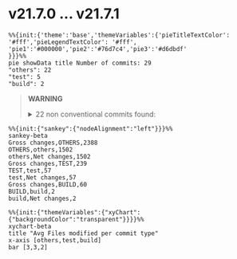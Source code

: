 # v21.7.0 ... v21.7.1
``` mermaid
%%{init:{'theme':'base','themeVariables':{'pieTitleTextColor': '#fff','pieLegendTextColor': '#fff',
'pie1':'#000000','pie2':'#76d7c4','pie3':'#d6dbdf'
}}}%%
pie showData title Number of commits: 29
"others": 22
"test": 5
"build": 2
```
> **WARNING**
> <details><summary>22 non conventional commits found:</summary><ul>
> <li>2024-03-08, Version 21.7.1 (Current)</li>
> <li>stream: do not defer construction by one microtick</li>
> <li>Revert "test_runner: do not invoke after hook when test is empty"</li>
> <li>Revert "build: workaround for node-core-utils"</li>
> <li>deps: update nghttp2 to 1.60.0</li>
> <li>benchmark: update iterations of benchmark/async_hooks/async-local-</li>
> <li>benchmark: update iterations of benchmark/domain/domain-fn-args.js</li>
> <li>meta: bump github/codeql-action from 3.23.2 to 3.24.6</li>
> <li>meta: bump actions/upload-artifact from 4.3.0 to 4.3.1</li>
> <li>meta: bump codecov/codecov-action from 4.0.1 to 4.1.0</li>
> <li>meta: bump actions/cache from 4.0.0 to 4.0.1</li>
> <li>meta: bump actions/download-artifact from 4.1.1 to 4.1.3</li>
> <li>meta: bump actions/setup-node from 4.0.1 to 4.0.2</li>
> <li>lib: make sure close net server</li>
> <li>Revert "build: fix warning in cares under GN build"</li>
> <li>doc: add policy for distribution</li>
> <li>doc: fix actual result of example is different in events</li>
> <li>doc,module: clarify hook chain execution sequence</li>
> <li>doc: clarify Corepack threat model</li>
> <li>src: fix --disable-single-executable-application</li>
> <li>lib: return directly if udp socket close before lookup</li>
> <li>Working on v21.7.1</li>
> </ul></details>
```mermaid
%%{init:{"sankey":{"nodeAlignment":"left"}}}%%
sankey-beta
Gross changes,OTHERS,2388
OTHERS,others,1502
others,Net changes,1502
Gross changes,TEST,239
TEST,test,57
test,Net changes,57
Gross changes,BUILD,60
BUILD,build,2
build,Net changes,2
```

```mermaid
%%{init:{"themeVariables":{"xyChart":{"backgroundColor":"transparent"}}}}%%
xychart-beta
title "Avg Files modified per commit type"
x-axis [others,test,build]
bar [3,3,2]
```